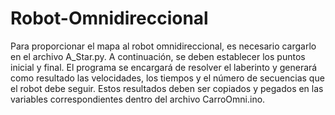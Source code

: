# Robot-Omnidireccional

Para proporcionar el mapa al robot omnidireccional, es necesario cargarlo en el archivo A_Star.py. A continuación, se deben establecer los puntos inicial y final. El programa se encargará de resolver el laberinto y generará como resultado las velocidades, los tiempos y el número de secuencias que el robot debe seguir. Estos resultados deben ser copiados y pegados en las variables correspondientes dentro del archivo CarroOmni.ino.
